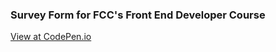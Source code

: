 ### Survey Form for FCC's Front End Developer Course

[View at CodePen.io](https://codepen.io/mariuskroh/pen/gqzbNW)
